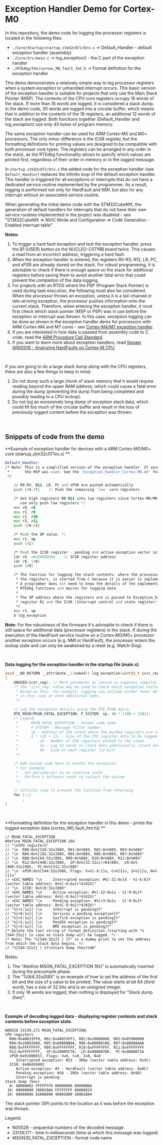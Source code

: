 # Exception Handler Demo for Cortex-M0

In this repository, the demo code for logging the processor registers is located in the following files:
* `./Core/Startup/startup_stm32c071rbtx.s` &rarr; Default_Handler - default exception handler (assembly)
* `./Core/Src/main.c` &rarr; log_exception() - the C part of the exception handler
* `./RTEdbg/Fmt/cortex_M0_fault_fmt.h` &rarr; Format definition for the exception handler

This demo demonstrates a relatively simple way to log processor registers when a system exception or unhandled interrupt occurs. This basic version of the exception handler is suitable for projects that only use the Main Stack Pointer (MSP).  The contents of the CPU core registers occupy 18 words of the stack. If more than 18 words are logged, it is considered a stack dump. In the demo code, 30 words are logged into a circular buffer, which means that in addition to the contents of the 18 registers, an additional 12 words of the stack are logged. Both functions together (Default_Handler and log_exception) use only 40 bytes of program memory.

The same exception handler can be used for ARM Cortex-M0 and M0+ processors. The only minor difference is the ICSR register, but the formatting definitions for printing values are designed to be compatible with both processor core types. The registers can be arranged in any order in the stack, as the RTEdbg functionality allows to specify which values are printed first, regardless of their order in memory or in the logged message.

In `startup_stm32c071rbtx.s` the added code for the exception handler (see `Default_Handler`) replaces the infinite loop of the default exception handler. This  handler is triggered for all exceptions or interrupts that do not have a dedicated service routine implemented by the programmer. As a result, logging is performed not only for HardFault and NMI, but also for any interrupt without an associated service routine.

When generating the initial demo code with the STM32CubeMX, the generation of default handlers for interrupts that do not have their own service routines implemented in the project was disabled - see "STM32CubeMX => NVIC Mode and Configuration => Code Generation - Enabled interrupt table".

**Notes:**
1. To trigger a hard fault exception and test the exception handler, press the B1 (USER) button on the NUCLEO-C071RB board twice. This causes a read from an incorrect address, triggering a hard fault.
1. When the exception handler is entered, the registers R0-R3, R12, LR, PC, and xPSR are already stored on the stack. For robust programming, it is advisable to check if there is enough space on the stack for additional registers before saving them to avoid another fatal error that could prevent the completion of the data logging.
2. For projects with an RTOS where the PSP (Program Stack Pointer) is used during task execution, the following must also be considered. When the processor throws an exception, unless it is a tail-chained or late-arriving exception, the processor pushes information onto the current stack. Therefore, when entering the exception handler, it must first check which stack pointer (MSP or PSP) was in use before the exception or interrupt was thrown. In this case, exception logging can be done as shown in the exception handler demo for processors with ARM Cortex-M4 and M7 cores - see [Cortex-M4/M7 exception handler](https://github.com/RTEdbg/RTEdbgDemo/blob/master/Simple_STM32H743\RTEdbg\Demo_code\Cortex_M4-M7_fault_handler.md).
3. If you are interested in how data is passed from assembly code to C code, read the [ARM Procedure Call Standard](https://developer.arm.com/documentation/den0013/d/Application-Binary-Interfaces/Procedure-Call-Standard).
4. If you want to learn more about exception handlers, read [Segger AN00016 - Analyzing HardFaults on Cortex-M CPU](https://www.segger.com/downloads/application-notes/AN00016).

<br>

If you are going to do a large stack dump along with the CPU registers, there are also a few things to keep in mind:
1. Do not dump such a large chunk of stack memory that it would require reading beyond the upper RAM address, which could cause a fatal error during the dump (preventing the dump from being completed and possibly leading to a CPU lockup).
2. Do not log an excessively long dump of exception stack data, which could fill too much of the circular buffer and result in the loss of previously logged content before the exception was thrown.

<br>

## Snippets of code from the demo

**Example of exception handler for devices with a ARM Cortex-M0/M0+ core (startup_stm32c071xx.s) **
```asm
Default_Handler:
/* Note: This is a simplified version of the exception handler. It assumes that
 *       the MSP was used. See the 'Exception_handler_Cortex-M0.md' for details.
 */

	// R0-R3, R12, LR, PC and xPSR are pushed automatically
    push {r4-r7}	// Push the remaining 'low' core registers

    /* Get high registers R8-R11 into low registers since Cortex-M0/M0+
       can only push low registers */
    mov r0, r8
    mov r1, r9
    mov r2, r10
    mov r3, r11
    push {r0-r3}

    /* Push the SP value. */
    mov r1, sp
    push {r1}

    /* Push the ICSR register - pending and active exception vector info */
    ldr r0, =0xE000ED04    // ICSR register address
    ldr r0, [r0]
    push {r0}

	/* The function for logging the stack contents, where the processor has stored
	 * the registers, is started from C because it is easier to implement that way.
	 * A programmer does not need to know the details of the implementation of
	 * RTEdbg functions and macros for logging data.
	 *
	 * The SP address where the registers are is passed to Exception_handler() in
	 * register R1 and the ICSR (Interrupt control and state register) value in R0.
	 */
    mov r1, sp
    b log_exception
```
**Note:** For the robustness of the firmware it's advisable to check if there is still space for additional data (processor registers) in the stack. If during the execution of the HardFault service routine on a Cortex-M0/M0+ processor another exception occurs (e.g. NMI or HardFault), the processor enters the lockup state and can only be awakened by a reset (e.g. Watch-Dog).

<br>

**Data logging for the exception handler in the startup file (main.c)**
```C
void __NO_RETURN __attribute__((naked)) log_exception(uint32_t icsr_reg, const uint32_t *sp)
{
    UNUSED(icsr_reg); // Mark parameter as unused to suppress compiler warnings
    /* The 'icsr_reg' value may be used to check which exception vector is active.
     * Based on this, for example, logging can include either fewer details than
     * in this case or even additional ones.
     */

    // Log the exception details using the RTE_MSGN macro
    RTE_MSGN(MSGN_FATAL_EXCEPTION, F_SYSTEM, sp, 4U * (18U + 12U));
    /* Legend:
     *      MSGN_FATAL_EXCEPTION - Format code name
     *      F_SYSTEM - Message filter number
     *      sp - Address of the stack where the pushed registers are stored
     *      4 * (18 + 12) - Size of the CPU register data to be logged
     *          18 - Number of CPU registers pushed to the stack
     *          12 - Log 12 words of stack data additionally (stack dump example).
     *          4U - Size of each register (32-bit)
     */

    /* Add custom code here to handle the exception.
     * For example:
     * - Set peripherals to an inactive state
     * - Perform a software reset to restart the system
     */

    // Infinite loop to prevent the function from returning
    for (;;)
        ;
}
```

<br>

**Formatting definition for the exception handler in this demo - prints the logged exception data (cortex_M0_fault_fmt.h)) **
```
// MSGN_FATAL_EXCEPTION
#define MSGN_FATAL_EXCEPTION 16U
// "\nCPU registers"
// "\n  R00:0x%[320:32u]08X, R01:0x%08X, R02:0x%08X, R03:0x%08X"
// "\n  R04:0x%[192:32u]08X, R05:0x%08X, R06:0x%08X, R07:0x%08X"
// "\n  R08:0x%[64:32u]08X, R09:0x%08X, R10:0x%08X, R11:0x%08X"
// "\n  R12:0x%[448:32u]08X,  SP:0x%[32:32u](+64)08X,  LR:0x%[480:32u]08X,  PC:0x%[512:32u]08X"
// "\n  xPSR:0x%[544:32u]08X, Flags: V=%[-4:1]u, C=%[1]u, Z=%[1]u, N=%[1]u"
// <EXC_NAMES "\n     Interrupted exception: #%[-32:6u]d - %[-6:6]Y (vector table address: 0x%[-6:6u](*4)02X)"
// "\n  ICSR: 0x%[0:32u]08X"
// <EXC_NAMES "\n     Active exception: #%[-32:9u]u - %[-9:9u]Y (vector table address: 0x%[-9:9u](*4)02X)"
// <EXC_NAMES "\n     Pending exception: #%[+3:9u]u - %[-9:9u]Y (vector table address: 0x%[-9:9u](*4)02X)"
// "%[+1:1u]{ |\n     Interrupt is pending}Y"
// "%[+0:1u]{ |\n     Services a pending exception}Y"
// "%[+2:1u]{ |\n     SysTick exception is pending}Y"
// "%[+1:1u]{ |\n     PendSV exception is pending}Y"
// "%[+2:1u]{ |\n     NMI exception is pending}Y"
/* Delete the last string of format definition (starting with "%[544:32u]) in case no stack dump will be logged. */
/* Note: The "%[544:32u]{ | }Y" is a dummy print to set the address from which the stack data begins. */
// "%[544:32u]{ | }Y\nStack dump (hex)%4H"
```
Notes:
1. The "#define MSGN_FATAL_EXCEPTION 16U" is automatically inserted during the precompile phase.
2. The "%[64:32u]08X" is an example of how to set the address of the first bit and the size of a value to be printed. The value starts at bit 64 (third word), has a size of 32 bits and is an unsigned integer.
3. If only 18 words are logged, then nothing is displayed for "Stack dump (hex)".

<br>

**Example of decoding logged data - displaying register contents and stack contents before exception state.**
```
N00528 33139,171 MSGN_FATAL_EXCEPTION: 
CPU registers
  R00:0x40833FF0, R01:0x40833FF1, R02:0x20000000, R03:0x07000000
  R04:0x200020A0, R05:0x00000B0A, R06:0x00000100, R07:0x0000AAAA
  R08:0xFFFFFFFF, R09:0xFFFFFFFF, R10:0xFFFFFFFF, R11:0xFFFFFFFF
  R12:0xFFFFFFFF,  SP:0x20005F70,  LR:0x0800070D,  PC:0x08000716
  xPSR:0x01000017, Flags: V=0, C=0, Z=0, N=0
     Interrupted exception: #23 - IRQx (vector table address: 0x5C)
  ICSR: 0x00426003
     Active exception: #3 - HardFault (vector table address: 0x0C)
     Pending exception: #38 - IRQx (vector table address: 0x98)
     Interrupt is pending     
Stack dump (hex)
  0: 00000002 FFFFFFF9 00000000 00000B0A 
 10: 00000000 200020A4 FFFFFFFF 08000829 
 20: 08000806 81000000 40003000 200020A4 
```
The stack pointer (SP) points to the location as it was before the exception was thrown.

Legend:
* N00528 - sequential numbers of the decoded message
* 33139,171 - time in milliseconds (time at which this message was logged)
* MSGN30_FATAL_EXCEPTION - format code name